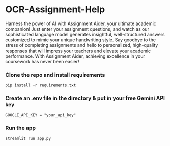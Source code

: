 # OCR-Assignment-Help
Harness the power of AI with Assignment Aider, your ultimate academic companion! Just enter your assignment questions, and watch as our sophisticated language model generates insightful, well-structured answers customized to mimic your unique handwriting style. Say goodbye to the stress of completing assignments and hello to personalized, high-quality responses that will impress your teachers and elevate your academic performance. With Assignment Aider, achieving excellence in your coursework has never been easier!

### Clone the repo and install requirements
    pip install -r requirements.txt

### Create an .env file in the directory & put in your free Gemini API key

    GOOGLE_API_KEY = "your_api_key"
  ### Run the app
  

    streamlit run app.py
